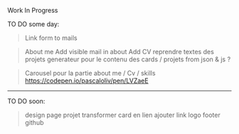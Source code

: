 Work In Progress

TO DO some day:
> Link form to mails

> About me
> Add visible mail in about
> Add CV
> reprendre textes des projets
> generateur pour le contenu des cards / projets from json & js ?

> Carousel pour la partie about me / Cv / skills
> https://codepen.io/pascaloliv/pen/LVZaeE

---
TO DO soon:
> design page projet
> transformer card en lien 
> ajouter link logo footer github
